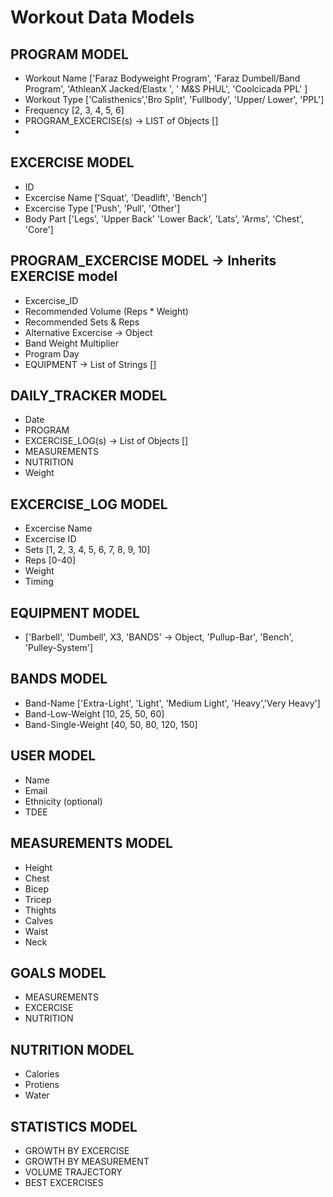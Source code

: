 # Workout Data Models
 
## PROGRAM MODEL
 * Workout Name ['Faraz Bodyweight Program', 'Faraz Dumbell/Band Program', 'AthleanX Jacked/Elastx ', ' M&S PHUL', 'Coolcicada PPL' ]
 * Workout Type ['Calisthenics','Bro Split', 'Fullbody', 'Upper/ Lower', 'PPL']
 * Frequency [2, 3, 4, 5, 6]
 * PROGRAM_EXCERCISE(s) -> LIST of Objects []
 * 
## EXCERCISE MODEL
 * ID
 * Excercise Name ['Squat', 'Deadlift', 'Bench']
 * Excercise Type ['Push', 'Pull', 'Other']
 * Body Part ['Legs', 'Upper Back' 'Lower Back', 'Lats', 'Arms', 'Chest', 'Core']

## PROGRAM_EXCERCISE MODEL -> Inherits EXERCISE model
 * Excercise_ID
 * Recommended Volume (Reps * Weight)
 * Recommended Sets & Reps
 * Alternative Excercise -> Object
 * Band Weight Multiplier
 * Program Day
 * EQUIPMENT -> List of Strings []

## DAILY_TRACKER MODEL
 * Date
 * PROGRAM
 * EXCERCISE_LOG(s) -> List of Objects []
 * MEASUREMENTS
 * NUTRITION
 * Weight

## EXCERCISE_LOG MODEL
 * Excercise Name
 * Excercise ID
 * Sets [1, 2, 3, 4, 5, 6, 7, 8, 9, 10]
 * Reps [0-40]
 * Weight
 * Timing
 
## EQUIPMENT MODEL
 * ['Barbell', 'Dumbell', X3, 'BANDS' -> Object, 'Pullup-Bar', 'Bench', 'Pulley-System']
  
## BANDS MODEL
 * Band-Name ['Extra-Light', 'Light', 'Medium Light', 'Heavy','Very Heavy']
 * Band-Low-Weight [10, 25, 50, 60]
 * Band-Single-Weight [40, 50, 80, 120, 150]
 
## USER MODEL
 * Name
 * Email
 * Ethnicity (optional)
 * TDEE
 
## MEASUREMENTS MODEL
 * Height
 * Chest
 * Bicep
 * Tricep
 * Thights
 * Calves
 * Waist
 * Neck
  
## GOALS MODEL
 * MEASUREMENTS
 * EXCERCISE
 * NUTRITION
  
## NUTRITION MODEL
 * Calories
 * Protiens
 * Water
  
## STATISTICS MODEL
 * GROWTH BY EXCERCISE
 * GROWTH BY MEASUREMENT
 * VOLUME TRAJECTORY
 * BEST EXCERCISES